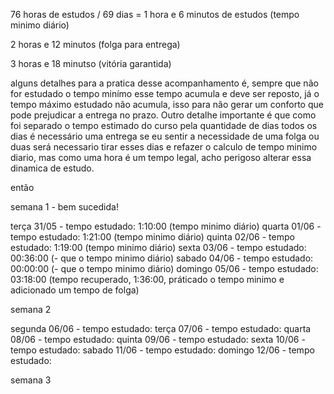 76 horas de estudos / 69 dias = 1 hora e 6 minutos de estudos (tempo minimo diário)

2 horas e 12 minutos (folga para entrega)

3 horas e 18 minutso (vitória garantida)

alguns detalhes para a pratica desse acompanhamento é, sempre que não for estudado o tempo minímo esse tempo acumula e deve ser reposto, já o tempo máximo estudado não acumula, isso para não gerar um conforto que pode prejudicar a entrega no prazo. Outro detalhe importante é que como foi separado o tempo estimado do curso pela quantidade de dias todos os dias é necessário uma entrega se eu sentir a necessidade de uma folga ou duas será necessario tirar esses dias e refazer o calculo de tempo minimo diario, mas como uma hora é um tempo legal, acho perigoso alterar essa dinamica de estudo.

então 

semana 1 - bem sucedida!

terça 31/05 - tempo estudado: 1:10:00 (tempo minimo diário) 
quarta 01/06 - tempo estudado: 1:21:00 (tempo minimo diário)
quinta 02/06 - tempo estudado: 1:19:00 (tempo minimo diário)
sexta 03/06 - tempo estudado: 00:36:00 (- que o tempo minimo diário)
sabado 04/06 - tempo estudado: 00:00:00 (- que o tempo minimo diário)
domingo 05/06 - tempo estudado: 03:18:00 (tempo recuperado, 1:36:00, práticado o tempo minimo e adicionado um tempo de folga)

semana 2

segunda 06/06 - tempo estudado: 
terça 07/06 - tempo estudado: 
quarta 08/06 - tempo estudado: 
quinta 09/06 - tempo estudado: 
sexta 10/06 - tempo estudado: 
sabado 11/06 - tempo estudado: 
domingo 12/06 - tempo estudado: 

semana 3
